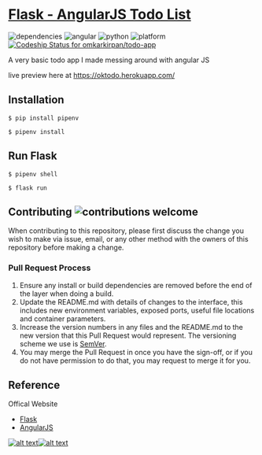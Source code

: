 # [Flask - AngularJS Todo List](https://oktodo.herokuapp.com/)

![dependencies](https://img.shields.io/hackage-deps/v/lens.svg)
![angular](https://img.shields.io/badge/angular-1.0.7-brightgreen.svg)
![python](https://img.shields.io/badge/python-2.7-brightgreen.svg)
![platform](https://img.shields.io/conda/pn/conda-forge/python.svg)
[ ![Codeship Status for omkarkirpan/todo-app](https://app.codeship.com/projects/c4a24110-c30f-0136-c729-6a46992131ea/status?branch=master)](https://app.codeship.com/projects/313871)

A very basic todo app I made messing around with angular JS

live preview here at <https://oktodo.herokuapp.com/>

## Installation

```
$ pip install pipenv
```

```
$ pipenv install
```

## Run Flask

```
$ pipenv shell
```

```
$ flask run
```

## Contributing ![contributions welcome](https://img.shields.io/badge/contributions-welcome-brightgreen.svg?style=flat)

When contributing to this repository, please first discuss the change you wish to make via issue,
email, or any other method with the owners of this repository before making a change.

### Pull Request Process

1. Ensure any install or build dependencies are removed before the end of the layer when doing a
   build.
2. Update the README.md with details of changes to the interface, this includes new environment
   variables, exposed ports, useful file locations and container parameters.
3. Increase the version numbers in any files and the README.md to the new version that this
   Pull Request would represent. The versioning scheme we use is [SemVer](http://semver.org/).
4. You may merge the Pull Request in once you have the sign-off, or if you
   do not have permission to do that, you may request to merge it for you.

## Reference

Offical Website

- [Flask](http://flask.pocoo.org/)
- [AngularJS](https://angularjs.org/)

[![alt text][1.1]][1][![alt text][2.1]][2]

[1.1]: http://i.imgur.com/P3YfQoD.png
[2.1]: http://i.imgur.com/0o48UoR.png
[1]: http://www.facebook.com/omkar.kirpan
[2]: http://www.github.com/omkarkirpan
